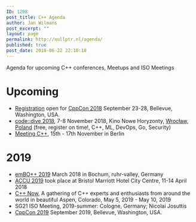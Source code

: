 ```yaml
---
ID: 1208
post_title: C++ Agenda
author: Jan Wilmans
post_excerpt: ""
layout: page
permalink: http://nullptr.nl/agenda/
published: true
post_date: 2018-06-22 22:10:18
---
```

Agenda for upcoming C++ conferences, Meetups and ISO Meetings

# Upcoming

*   [Registration][1] open for [CppCon 2018][2] September 23-28, Bellevue, Washington, USA.
*   [code::dive 2018][3], 7-8 November 2018, Kino Nowe Horyzonty, [Wrocław, Poland][4] (free, register on time!, C++, ML, DevOps, Go, Security)
*   [Meeting C++][5], 15th - 17th November in Berlin

# 2019

*   [emBO++ 2019][6] March 2018 in Bochum, ruhr-valley, Germany
*   [ACCU 2019][7] took place at Bristol Marriott Hotel City Centre, 11-14 April 2018
*   [C++ Now][8], A gathering of C++ experts and enthusiasts from around the world in beautiful Aspen, Colorado, May 5, 2019 - May 10, 2019
*   SG21 ISO Meeting, 2019-summer: Cologne, Germany; Nicolai Josuttis
*   [CppCon 2019][2] September 2019, Bellevue, Washington, USA.

 [1]: https://www.eventbrite.com/e/cppcon-2018-registration-38781666007
 [2]: https://cppcon.org/
 [3]: http://codedive.pl/
 [4]: https://www.google.nl/maps/place/Wroc%C5%82aw,+Poland/data=!4m2!3m1!1s0x470fe9c2d4b58abf:0xb70956aec205e0f5?sa=X&ved=0ahUKEwib2cvFgOjbAhUM16QKHaBIDeEQ8gEI0wEwEQ
 [5]: http://meetingcpp.com/
 [6]: https://www.embo.io/
 [7]: https://conference.accu.org/2018/accu2018.html
 [8]: http://cppnow.org/